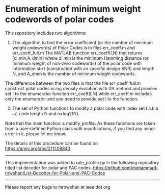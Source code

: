 # Enumeration of minimum weight codewords of polar codes
This repository includes two algorithms:

1) The algorithm to find the error coefficient (or the number of minimum weight codewords) of Polar Codes is in files err_coeff.m and err_coeff_full.m
   The MATLAB function err_coeff(I,N) that returns [d_min,A_dmin] where d_min is the minimum Hamming distance (or minimum weight of non-zero codewords) of the polar code with information ste I (constructed with an specific design SNR) and length N, and A_dmin is the number of minimum wieght codewords.
   
The difference between the two files is that the file err_coeff_full.m construct polar codes using density evolution with GA method and proviles set I to the enumerator function err_coeff(I,N) while err_coeff.m includes only the enumerator and you need to provide set I to the function.

2) The set of Python functions to modify a polar code with index set I a.k.a $\mathcal{A}$, code length N and n=log2(N). 

Note that the main function is modify_profile. As these functions are taken from a user-defined Python class with modifications, if you find any minor error in it, please let me know.

The details of this procedure can be found on https://arxiv.org/abs/2111.08843

****** 
This implementation was added to rate_profile.py in the following repository titled list decoder for polar and PAC codes.
https://github.com/mohammad-rowshan/List-Decoder-for-Polar-and-PAC-Codes
******

Please report any bugs to mrowshan at ieee dot org
